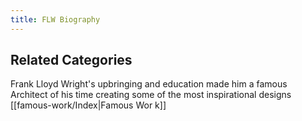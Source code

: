 ```yaml
---
title: FLW Biography
---
```

## Related Categories
Frank Lloyd Wright's upbringing and education made him a famous Architect of his time creating some of the most inspirational designs [[famous-work/Index|Famous Wor
k]]

